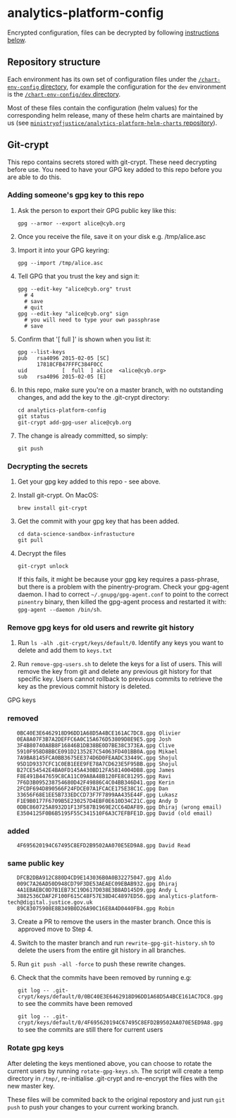 # analytics-platform-config
Encrypted configuration, files can be decrypted by following [instructions below](#git-crypt).

## Repository structure

Each environment has its own set of configuration files under the [`/chart-env-config` directory](/chart-env-config), for example the configuration for the `dev` environment is the [`/chart-env-config/dev` directory](/chart-env-config/dev).

Most of these files contain the configuration (helm values) for the corresponding helm release, many of these helm charts are maintained by us (see [`ministryofjustice/analytics-platform-helm-charts` repository](https://github.com/ministryofjustice/analytics-platform-helm-charts)).


## Git-crypt

This repo contains secrets stored with git-crypt. These need decrypting before use. You need to have your GPG key added to this repo before you are able to do this.

### Adding someone's gpg key to this repo

1. Ask the person to export their GPG public key like this:

       gpg --armor --export alice@cyb.org

2. Once you receive the file, save it on your disk e.g. /tmp/alice.asc

3. Import it into your GPG keyring:

       gpg --import /tmp/alice.asc

4. Tell GPG that you trust the key and sign it:

       gpg --edit-key "alice@cyb.org" trust
         # 4
         # save
         # quit
       gpg --edit-key "alice@cyb.org" sign
         # you will need to type your own passphrase
         # save

5. Confirm that '[  full  ]' is shown when you list it:

       gpg --list-keys
       pub   rsa4096 2015-02-05 [SC]
             17818CFB47FFFC384F0CC
       uid           [  full  ] alice  <alice@cyb.org>
       sub   rsa4096 2015-02-05 [E]

5. In this repo, make sure you're on a master branch, with no outstanding changes, and add the key to the .git-crypt directory:

       cd analytics-platform-config
       git status
       git-crypt add-gpg-user alice@cyb.org

6. The change is already committed, so simply:

       git push

### Decrypting the secrets

1. Get your gpg key added to this repo - see above.

2. Install git-crypt. On MacOS:

       brew install git-crypt

3. Get the commit with your gpg key that has been added.

       cd data-science-sandbox-infrastucture
       git pull

4. Decrypt the files

       git-crypt unlock

   If this fails, it might be because your gpg key requires a pass-phrase, but there is a problem with the pinentry-program. Check your gpg-agent daemon. I had to correct `~/.gnupg/gpg-agent.conf` to point to the correct `pinentry` binary, then killed the gpg-agent process and restarted it with: `gpg-agent --daemon /bin/sh`.

### Remove gpg keys for old users and rewrite git history

 1. Run `ls -alh .git-crypt/keys/default/0`. Identify any keys you want to delete and add them to `keys.txt`

 2. Run `remove-gpg-users.sh` to delete the keys for a list of users. This will remove the key from git and delete any previous git history for that specific key. Users cannot rollback to previous commits to retrieve the key as the previous commit history is deleted.

 GPG keys
 ### removed
       0BC40E3E6462918D96DD1A68D5A4BCE161AC7DC8.gpg Olivier
       0EA8A07F3B7A2DEFFC6A0C15A676D53809D8E9E5.gpg Josh
       3F4B80740A8B8F16846B1DB38BE0D7BE38C373EA.gpg Clive
       5910F958D8BBCE091D21352E7C54063FD401BB0A.gpg Mikael
       7A9BA8145FCA0BB3675EE374D6D0FEAADC33449C.gpg Shojul
       95D1D9337CFC1C0EB1EEE9FE78A7CD623E5F95BB.gpg Shojul
       B27CE54542E4BA0FD145A430BD12FA5814004DB8.gpg James
       F8E491B447659C8CA11C09A8A48B120FE8C81295.gpg Ravi
       7F6D3B095238754680D42F49886C4C04BB346D41.gpg Kerin
       2FCDF694D890566F24FDCE07A1FCACE175E38C1C.gpg Dan
       33656F68E1EE5B733EDCCD73F7F7899AA435E44F.gpg Lukasz
       F1E9B0177F6709B5E230257D4EBF0E610D34C21C.gpg Andy D
       0DBC860725A8932D1F13F587B1969E2CC64DAF89.gpg Dhiraj (wrong email)
       E3504125F0B6B5195F55C341510F6A3C7EFBFE1D.gpg David (old email)

 ### added
       4F695620194C67495C8EFD2B9502AA070E5ED9A8.gpg David Read

 ### same public key
       DFCB2DBA912C880D4CD9E143036B0A0B32275047.gpg Aldo
       009C7A26AD50D948CD79F3DE53AEAEC09EBAB932.gpg Dhiraj
       4A1EBAEBC0D7B1EB73C19D617D038E3B8AD145D9.gpg Andy L
       3882536CDAF2F100F615C48F57E38D4C4897ED56.gpg analytics-platform-tech@digital.justice.gov.uk 
       89C83075908E8B349B0D26A90C16E8A4D0440FB4.gpg Robin


 3. Create a PR to remove the users in the master branch. Once this is approved move to Step 4.
 4. Switch to the master branch and run `rewrite-gpg-git-history.sh` to delete the users from the entire git history in all branches.
 5. Run `git push -all -force` to push these rewrite changes.
 6. Check that the commits have been removed by running e.g: 

       `git log -- .git-crypt/keys/default/0/0BC40E3E6462918D96DD1A68D5A4BCE161AC7DC8.gpg` to see the commits have been removed

       `git log -- .git-crypt/keys/default/0/4F695620194C67495C8EFD2B9502AA070E5ED9A8.gpg` to see the commits are still there for current users 


### Rotate gpg keys

After deleting the keys mentioned above, you can choose to rotate the current users by running `rotate-gpg-keys.sh`. The script will create a temp directory in `/tmp/`, re-initialise .git-crypt and re-encrypt the files with the new master key. 

These files will be commited back to the original repostory and just run `git push` to push your changes to your current working branch.
 
